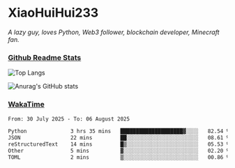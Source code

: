 # XiaoHuiHui233

*A lazy guy, loves Python, Web3 follower, blockchain developer, Minecraft fan.*

### [Github Readme Stats](https://github.com/anuraghazra/github-readme-stats)

![Top Langs](https://github-readme-stats.vercel.app/api/top-langs/?username=XiaoHuiHui233&layout=compact&theme=github_dark)

![Anurag's GitHub stats](https://github-readme-stats.vercel.app/api?username=XiaoHuiHui233&show_icons=true&theme=github_dark)

### [WakaTime](https://wakatime.com)

<!--START_SECTION:waka-->

```txt
From: 30 July 2025 - To: 06 August 2025

Python              3 hrs 35 mins   ████████████████████▓░░░░   82.54 %
JSON                22 mins         ██░░░░░░░░░░░░░░░░░░░░░░░   08.61 %
reStructuredText    14 mins         █▒░░░░░░░░░░░░░░░░░░░░░░░   05.53 %
Other               5 mins          ▓░░░░░░░░░░░░░░░░░░░░░░░░   02.20 %
TOML                2 mins          ▒░░░░░░░░░░░░░░░░░░░░░░░░   00.86 %
```

<!--END_SECTION:waka-->
